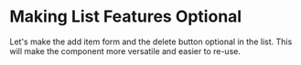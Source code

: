# Making List Features Optional

Let's make the add item form and the delete button optional in the list.  This will make the component more versatile and easier to re-use.



